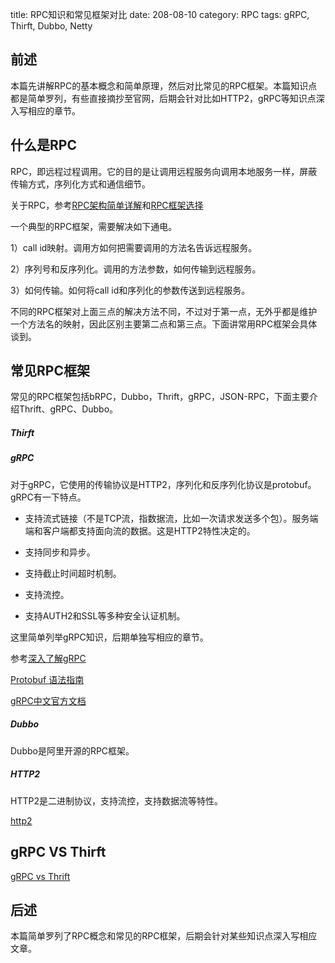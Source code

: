 title: RPC知识和常见框架对比
date: 208-08-10
category: RPC
tags: gRPC, Thirft, Dubbo, Netty

## 前述

本篇先讲解RPC的基本概念和简单原理，然后对比常见的RPC框架。本篇知识点都是简单罗列，有些直接摘抄至官网，后期会针对比如HTTP2，gRPC等知识点深入写相应的章节。

## 什么是RPC

RPC，即远程过程调用。它的目的是让调用远程服务向调用本地服务一样，屏蔽传输方式，序列化方式和通信细节。

关于RPC，参考[RPC架构简单详解](https://blog.csdn.net/u013521220/article/details/66530188)和[RPC框架选择](https://www.jianshu.com/p/b0343bfd216e)

一个典型的RPC框架，需要解决如下通电。

1）call id映射。调用方如何把需要调用的方法名告诉远程服务。

2）序列号和反序列化。调用的方法参数，如何传输到远程服务。

3）如何传输。如何将call id和序列化的参数传送到远程服务。

不同的RPC框架对上面三点的解决方法不同，不过对于第一点，无外乎都是维护一个方法名的映射，因此区别主要第二点和第三点。下面讲常用RPC框架会具体谈到。

## 常见RPC框架 

常见的RPC框架包括bRPC，Dubbo，Thrift，gRPC，JSON-RPC，下面主要介绍Thrift、gRPC、Dubbo。

##### Thirft

##### gRPC

对于gRPC，它使用的传输协议是HTTP2，序列化和反序列化协议是protobuf。gRPC有一下特点。

- 支持流式链接（不是TCP流，指数据流，比如一次请求发送多个包）。服务端端和客户端都支持面向流的数据。这是HTTP2特性决定的。

- 支持同步和异步。

- 支持截止时间超时机制。  

- 支持流控。

- 支持AUTH2和SSL等多种安全认证机制。

这里简单列举gRPC知识，后期单独写相应的章节。

参考[深入了解gRPC](https://zhuanlan.zhihu.com/p/27595419)

[Protobuf 语法指南](https://colobu.com/2015/01/07/Protobuf-language-guide/#%E5%8C%85%EF%BC%88Package%EF%BC%89)

[gRPC中文官方文档](http://doc.oschina.net/grpc?t=60133)


##### Dubbo

Dubbo是阿里开源的RPC框架。

##### HTTP2

HTTP2是二进制协议，支持流控，支持数据流等特性。

[http2](https://hpbn.co/http2/)

## gRPC VS Thirft

[gRPC vs Thrift](https://blog.csdn.net/dazheng/article/details/48830511)

## 后述

本篇简单罗列了RPC概念和常见的RPC框架，后期会针对某些知识点深入写相应文章。